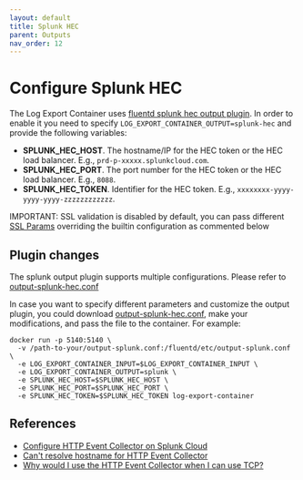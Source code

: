 ```yaml
---
layout: default
title: Splunk HEC
parent: Outputs
nav_order: 12
---
```



# Configure Splunk HEC

The Log Export Container uses [fluentd splunk hec output plugin](https://github.com/splunk/fluent-plugin-splunk-hec). In order to enable it you need to specify `LOG_EXPORT_CONTAINER_OUTPUT=splunk-hec` and provide the following variables:
* **SPLUNK_HEC_HOST**. The hostname/IP for the HEC token or the HEC load balancer. E.g., `prd-p-xxxxx.splunkcloud.com`.
* **SPLUNK_HEC_PORT**. The port number for the HEC token or the HEC load balancer. E.g., `8088`.
* **SPLUNK_HEC_TOKEN**. Identifier for the HEC token. E.g., `xxxxxxxx-yyyy-yyyy-yyyy-zzzzzzzzzzzz`.

IMPORTANT: SSL validation is disabled by default, you can pass different [SSL Params](https://github.com/splunk/fluent-plugin-splunk-hec#ssl-parameters) overriding the builtin configuration as commented below

## Plugin changes

The splunk output plugin supports multiple configurations. Please refer to [output-splunk-hec.conf](../../../fluentd/etc/output-splunk-hec.conf)

In case you want to specify different parameters and customize the output plugin, you could download [output-splunk-hec.conf](../../../fluentd/etc/output-splunk-hec.conf), make your modifications, and pass the file to the container. For example:
```
docker run -p 5140:5140 \
  -v /path-to-your/output-splunk.conf:/fluentd/etc/output-splunk.conf \
  -e LOG_EXPORT_CONTAINER_INPUT=$LOG_EXPORT_CONTAINER_INPUT \
  -e LOG_EXPORT_CONTAINER_OUTPUT=splunk \
  -e SPLUNK_HEC_HOST=$SPLUNK_HEC_HOST \
  -e SPLUNK_HEC_PORT=$SPLUNK_HEC_PORT \
  -e SPLUNK_HEC_TOKEN=$SPLUNK_HEC_TOKEN log-export-container 
```

## References

* [Configure HTTP Event Collector on Splunk Cloud](https://docs.splunk.com/Documentation/Splunk/latest/Data/UsetheHTTPEventCollector#Configure_HTTP_Event_Collector_on_Splunk_Cloud)
* [Can't resolve hostname for HTTP Event Collector](https://community.splunk.com/t5/Splunk-Cloud-Platform/Can-t-resolve-hostname-for-HTTP-Event-Collector/m-p/518245)
* [Why would I use the HTTP Event Collector when I can use TCP?](https://community.splunk.com/t5/Getting-Data-In/Why-would-I-use-the-HTTP-Event-Collector-when-I-can-use-TCP/m-p/233205)

